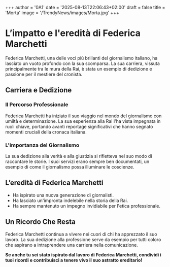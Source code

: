+++
author = '0A1'
date = '2025-08-13T22:06:43+02:00'
draft = false
title = 'Morta'
image = '/TrendyNews/images/Morta.jpg'
+++

# L’impatto e l'eredità di Federica Marchetti

Federica Marchetti, una delle voci più brillanti del giornalismo italiano, ha lasciato un vuoto profondo con la sua scomparsa. La sua carriera, vissuta principalmente tra le mura della Rai, è stata un esempio di dedizione e passione per il mestiere del cronista.

## Carriera e Dedizione

### Il Percorso Professionale

Federica Marchetti ha iniziato il suo viaggio nel mondo del giornalismo con umiltà e determinazione. La sua esperienza alla Rai l'ha vista impegnata in ruoli chiave, portando avanti reportage significativi che hanno segnato momenti cruciali della cronaca italiana.

### L'importanza del Giornalismo

La sua dedizione alla verità e alla giustizia si rifletteva nel suo modo di raccontare le storie. I suoi servizi erano sempre ben documentati, un esempio di come il giornalismo possa illuminare le coscienze.

## L’eredità di Federica Marchetti

- Ha ispirato una nuova generazione di giornalisti.
- Ha lasciato un'impronta indelebile nella storia della Rai.
- Ha sempre mantenuto un impegno invidiabile per l'etica professionale.

## Un Ricordo Che Resta

Federica Marchetti continua a vivere nei cuori di chi ha apprezzato il suo lavoro. La sua dedizione alla professione serve da esempio per tutti coloro che aspirano a intraprendere una carriera nella comunicazione.

**Se anche tu sei stato ispirato dal lavoro di Federica Marchetti, condividi i tuoi ricordi e contribuisci a tenere vivo il suo astratto ereditario!**
